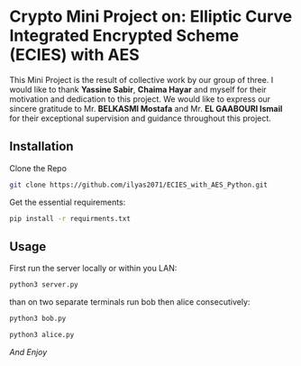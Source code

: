 # Crypto Mini Project on: Elliptic Curve Integrated Encrypted Scheme (ECIES) with AES
This Mini Project is the result of collective work by our group of three. I would like to thank **Yassine Sabir**, **Chaima Hayar** and myself for their motivation and dedication to this project. We would like to express our sincere gratitude to Mr. **BELKASMI Mostafa** and Mr. **EL GAABOURI Ismail** for their exceptional supervision and guidance throughout this project.

## Installation 
Clone the Repo
```Bash
git clone https://github.com/ilyas2071/ECIES_with_AES_Python.git
```
Get the essential requirements:
```bash
pip install -r requirments.txt
```
## Usage
First run the server locally or within you LAN:

```Bash
python3 server.py
```
than on two separate terminals run bob then alice consecutively:

```Bash
python3 bob.py
```
```Bash
python3 alice.py
```

*And Enjoy* 
